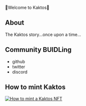  🌵Welcome to Kaktos🌵

## About

The Kaktos story...once upon a time...



## Community BUIDLing

- github
- twitter
- discord

## How to mint Kaktos

[![How to mint a Kaktos NFT](https://res.cloudinary.com/marcomontalbano/image/upload/v1644268983/video_to_markdown/images/youtube--pRbArBgZrMg-c05b58ac6eb4c4700831b2b3070cd403.jpg)](https://youtu.be/pRbArBgZrMg "KaktosDemo")
